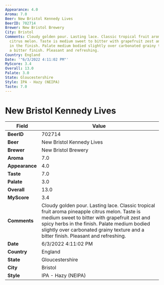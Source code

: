 ```yaml
---
Appearance: 4.0
Aroma: 7.0
Beer: New Bristol Kennedy Lives
BeerID: 702714
Brewer: New Bristol Brewery
City: Bristol
Comments: Cloudy golden pour. Lasting lace. Classic tropical fruit aroma pineapple
  citrus melon. Taste is medium sweet to bitter with grapefruit zest and spicy herbs
  in the finish. Palate medium bodied slightly over carbonated grainy texture and
  a bitter finish. Pleasant and refreshing.
Country: England
Date: '"6/3/2022 4:11:02 PM"'
MyScore: 3.4
Overall: 13.0
Palate: 3.0
State: Gloucestershire
Style: IPA - Hazy (NEIPA)
Taste: 7.0
---
```


# New Bristol Kennedy Lives

| Field         | Value |
|---------------|-------|
| **BeerID** | 702714 |
| **Beer** | New Bristol Kennedy Lives |
| **Brewer** | New Bristol Brewery |
| **Aroma** | 7.0 |
| **Appearance** | 4.0 |
| **Taste** | 7.0 |
| **Palate** | 3.0 |
| **Overall** | 13.0 |
| **MyScore** | 3.4 |
| **Comments** | Cloudy golden pour. Lasting lace. Classic tropical fruit aroma pineapple citrus melon. Taste is medium sweet to bitter with grapefruit zest and spicy herbs in the finish. Palate medium bodied slightly over carbonated grainy texture and a bitter finish. Pleasant and refreshing. |
| **Date** | 6/3/2022 4:11:02 PM |
| **Country** | England |
| **State** | Gloucestershire |
| **City** | Bristol |
| **Style** | IPA - Hazy (NEIPA) |
